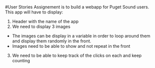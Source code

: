 #User Stories
Assignement is to build a webapp for Puget Sound users. This app will have to display:  
1. Header with the name of the app
2. We need to display 3 images
* The images can be display in a variable in order to loop around them and display them randomly in the front.
* Images need to be able to show and not repeat in the front
3. We need to be able to keep track of the clicks on each and keep counting
